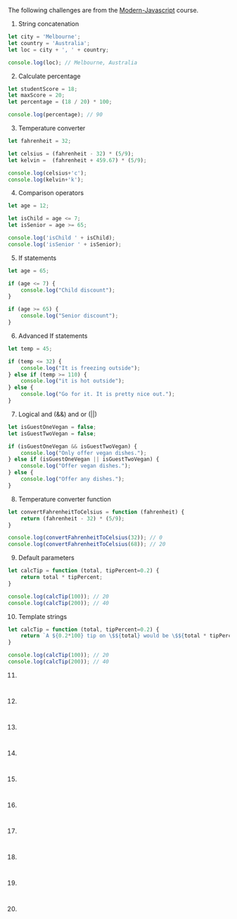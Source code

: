 The following challenges are from the [Modern-Javascript](https://www.udemy.com/course/modern-javascript/) course.

1. String concatenation

```js
let city = 'Melbourne';
let country = 'Australia';
let loc = city + ', ' + country;

console.log(loc); // Melbourne, Australia
```

2. Calculate percentage

```js
let studentScore = 18;
let maxScore = 20;
let percentage = (18 / 20) * 100;

console.log(percentage); // 90
```

3. Temperature converter

```js
let fahrenheit = 32;

let celsius = (fahrenheit - 32) * (5/9);
let kelvin =  (fahrenheit + 459.67) * (5/9);

console.log(celsius+'c');
console.log(kelvin+'k');
```

4. Comparison operators

```js
let age = 12;

let isChild = age <= 7;
let isSenior = age >= 65;

console.log('isChild ' + isChild);
console.log('isSenior ' + isSenior);
```

5. If statements

```js
let age = 65;

if (age <= 7) {
    console.log("Child discount");
}

if (age >= 65) {
    console.log("Senior discount");
}
```

6. Advanced If statements

```js
let temp = 45;

if (temp <= 32) {
    console.log("It is freezing outside");
} else if (temp >= 110) {
    console.log("it is hot outside");
} else {
    console.log("Go for it. It is pretty nice out.");
}
```

7. Logical and (&&) and or (||)

```js
let isGuestOneVegan = false;
let isGuestTwoVegan = false;

if (isGuestOneVegan && isGuestTwoVegan) {
    console.log("Only offer vegan dishes.");
} else if (isGuestOneVegan || isGuestTwoVegan) {
    console.log("Offer vegan dishes.");
} else {
    console.log("Offer any dishes.");
}
```
	
8. Temperature converter function

```js
let convertFahrenheitToCelsius = function (fahrenheit) {
    return (fahrenheit - 32) * (5/9);
}

console.log(convertFahrenheitToCelsius(32)); // 0
console.log(convertFahrenheitToCelsius(68)); // 20
```

9. Default parameters

```js
let calcTip = function (total, tipPercent=0.2) {
    return total * tipPercent;
}

console.log(calcTip(100)); // 20
console.log(calcTip(200)); // 40
```

10. Template strings

```js
let calcTip = function (total, tipPercent=0.2) {
    return `A ${0.2*100} tip on \$${total} would be \$${total * tipPercent}`;
}

console.log(calcTip(100)); // 20
console.log(calcTip(200)); // 40
```

11.

```js



```

12.

```js



```

13.

```js



```

14.

```js



```

15.

```js



```

16.

```js



```


17.

```js



```


18.

```js



```


19.

```js



```

20.

```js



```
